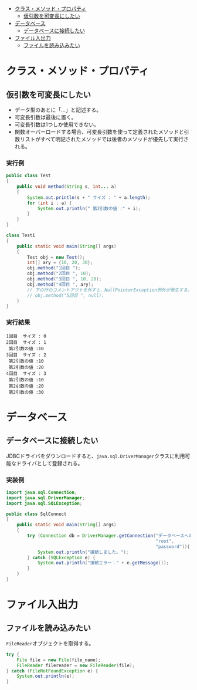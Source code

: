 - [クラス・メソッド・プロパティ](#クラスメソッドプロパティ)
  - [仮引数を可変長にしたい](#仮引数を可変長にしたい)
- [データベース](#データベース)
  - [データベースに接続したい](#データベースに接続したい)
- [ファイル入出力](#ファイル入出力)
  - [ファイルを読み込みたい](#ファイルを読み込みたい)

# クラス・メソッド・プロパティ
## 仮引数を可変長にしたい
- データ型のあとに「...」と記述する。
- 可変長引数は最後に置く。
- 可変長引数は1つしか使用できない。
- 関数オーバーロードする場合、可変長引数を使って定義されたメソッドと引数リストがすべて明記されたメソッドでは後者のメソッドが優先して実行される。

<h3>実行例</h3>

```java:test1.java
public class Test
{
    public void method(String s, int... a)
    {
        System.out.println(s + " サイズ : " + a.length);
        for (int i : a) {
            System.out.println(" 第2引数の値 :" + i);
        }
    }
}

class Test1
{
    public static void main(String[] args)
    {
        Test obj = new Test();
        int[] ary = {10, 20, 30};
        obj.method("1回目 ");
        obj.method("2回目 ", 10);
        obj.method("3回目 ", 10, 20);
        obj.method("4回目 ", ary);
        // 下の行のコメントアウトを外すと、NullPointerException例外が発生する。
        // obj.method("5回目 ", null);
    }
}
```

<h3>実行結果</h3>

```
1回目  サイズ : 0
2回目  サイズ : 1
 第2引数の値 :10
3回目  サイズ : 2
 第2引数の値 :10
 第2引数の値 :20
4回目  サイズ : 3
 第2引数の値 :10
 第2引数の値 :20
 第2引数の値 :30
```

# データベース
## データベースに接続したい
JDBCドライバをダウンロードすると、`java.sql.DriverManager`クラスに利用可能なドライバとして登録される。

<h3>実装例</h3>

```java:SqlConnect.java
import java.sql.Connection;
import java.sql.DriverManager;
import java.sql.SQLException;

public class SqlConnect
{
    public static void main(String[] args)
    {
        try (Connection db = DriverManager.getConnection("データベースへのurl",
                                                         "root",
                                                         "password")){
            System.out.println("接続しました。");
        } catch (SQLException e) {
            System.out.println("接続エラー：" + e.getMessage());
        }
    }
}
```
# ファイル入出力
## ファイルを読み込みたい
`FileReader`オブジェクトを取得する。

```java
try {
    File file = new File(file_name);
    FileReader filereader = new FileReader(file);
} catch (FileNotFoundException e) {
    System.out.println(e);
}
```

